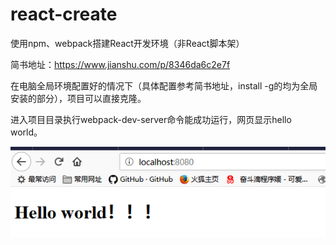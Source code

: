 # react-create
使用npm、webpack搭建React开发环境（非React脚本架）

简书地址：https://www.jianshu.com/p/8346da6c2e7f

在电脑全局环境配置好的情况下（具体配置参考简书地址，install -g的均为全局安装的部分），项目可以直接克隆。

进入项目目录执行webpack-dev-server命令能成功运行，网页显示hello world。 

![效果图](https://github.com/Ching-Lee/react-create/blob/master/React%E9%A1%B5%E9%9D%A2%E6%95%88%E6%9E%9C.PNG)
